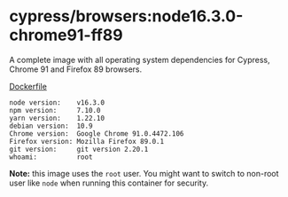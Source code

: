 # cypress/browsers:node16.3.0-chrome91-ff89

A complete image with all operating system dependencies for Cypress, Chrome
91 and Firefox 89 browsers.

[Dockerfile](Dockerfile)

```text
node version:    v16.3.0
npm version:     7.10.0
yarn version:    1.22.10
debian version:  10.9
Chrome version:  Google Chrome 91.0.4472.106
Firefox version: Mozilla Firefox 89.0.1
git version:     git version 2.20.1
whoami:          root
```

**Note:** this image uses the `root` user. You might want to switch to non-root
user like `node` when running this container for security.
